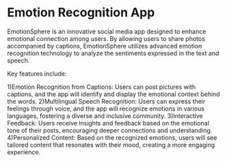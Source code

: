 # Emotion Recognition App
EmotionSphere is an innovative social media app designed to enhance emotional connection among users. By allowing users to share photos accompanied by captions, EmotionSphere utilizes advanced emotion recognition technology to analyze the sentiments expressed in the text and speech.

Key features include:

1)Emotion Recognition from Captions: Users can post pictures with captions, and the app will identify and display the emotional context behind the words.
2)Multilingual Speech Recognition: Users can express their feelings through voice, and the app will recognize emotions in various languages, fostering a diverse and inclusive community.
3)Interactive Feedback: Users receive insights and feedback based on the emotional tone of their posts, encouraging deeper connections and understanding.
4)Personalized Content: Based on the recognized emotions, users will see tailored content that resonates with their mood, creating a more engaging experience.
